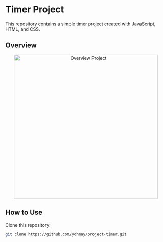 # Timer Project

This repository contains a simple timer project created with JavaScript, HTML, and CSS.

## Overview
<div align="center">
  <img src="https://github.com/yohmay/project-timer/blob/main/src/assets/images/timer-video.gif" alt="Overview Project" width="450">
</div>

## How to Use

Clone this repository:

   ```bash
   git clone https://github.com/yohmay/project-timer.git
